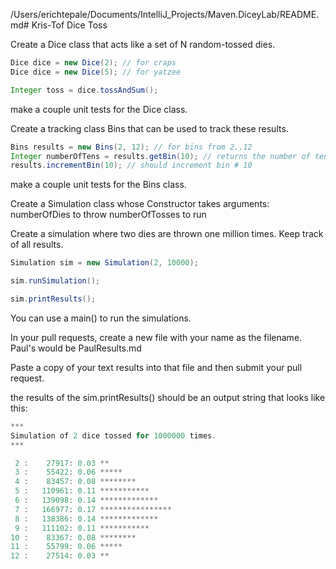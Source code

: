 /Users/erichtepale/Documents/IntelliJ_Projects/Maven.DiceyLab/README.md# Kris-Tof Dice Toss

Create a Dice class that acts like a set of N random-tossed dies.

```java
Dice dice = new Dice(2); // for craps
Dice dice = new Dice(5); // for yatzee

Integer toss = dice.tossAndSum();
```
make a couple unit tests for the Dice class. 

Create a tracking class Bins that can be used to track these results.

```java
Bins results = new Bins(2, 12); // for bins from 2..12
Integer numberOfTens = results.getBin(10); // returns the number of tens in the 10 bin
results.incrementBin(10); // should increment bin # 10

```
make a couple unit tests for the Bins class.

Create a Simulation class whose Constructor takes arguments:
    numberOfDies to throw
    numberOfTosses to run

Create a simulation where two dies are thrown one million times. Keep track of all results.

```java
Simulation sim = new Simulation(2, 10000);

sim.runSimulation();

sim.printResults();
```
You can use a main() to run the simulations.

In your pull requests, create a new file with your name as the filename.
Paul's would be PaulResults.md

Paste a copy of your text results into that file and then submit your pull request.

the results of the sim.printResults() should be an output string that looks like this:

```java
***
Simulation of 2 dice tossed for 1000000 times.
***

 2 :    27917: 0.03 **
 3 :    55422: 0.06 *****
 4 :    83457: 0.08 ********
 5 :   110961: 0.11 ***********
 6 :   139098: 0.14 *************
 7 :   166977: 0.17 ****************
 8 :   138386: 0.14 *************
 9 :   111102: 0.11 ***********
10 :    83367: 0.08 ********
11 :    55799: 0.06 *****
12 :    27514: 0.03 **
```

